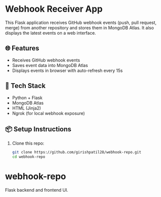 # Webhook Receiver App

This Flask application receives GitHub webhook events (push, pull request, merge) from another repository and stores them in MongoDB Atlas. It also displays the latest events on a web interface.

## 🌐 Features

- Receives GitHub webhook events
- Saves event data into MongoDB Atlas
- Displays events in browser with auto-refresh every 15s

## 🚀 Tech Stack

- Python + Flask
- MongoDB Atlas
- HTML (Jinja2)
- Ngrok (for local webhook exposure)

## 📦 Setup Instructions

1. Clone this repo:
   ```bash
   git clone https://github.com/girishpatil28/webhook-repo.git
   cd webhook-repo
# webhook-repo
Flask backend and frontend UI.
